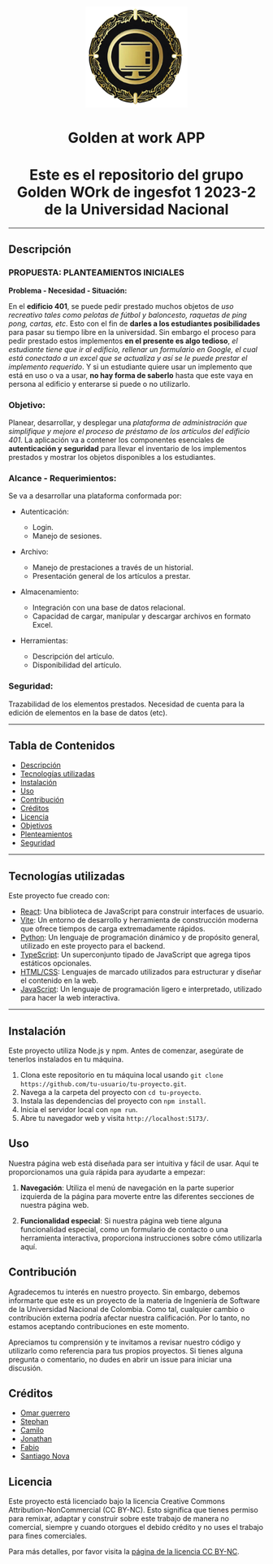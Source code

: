 <div 
  style="text-align:center">
  <img 
    src="./frontend/src/assets/Imagenes/Logo-placejolder.png" 
    altern = "Logo del grupo del equipo. marco de hojas circular rodeando a otro marco circular mas pequeño con una version minimalista de un monitor"
    width="200"/>
</div>
<h1 style="text-align: center;">Golden at work APP</h1>
<h1 style="text-align: center;">Este es el repositorio del grupo Golden WOrk de ingesfot 1 2023-2 de la Universidad Nacional</h1>

---

<!-- ## <span style="color:violet">Descripción</span> -->

## Descripción


### PROPUESTA: PLANTEAMIENTOS INICIALES

**Problema - Necesidad - Situación:**

En el **edificio 401**, se puede pedir prestado muchos objetos de *uso recreativo tales como pelotas de fútbol y baloncesto, raquetas de ping pong, cartas, etc*. Esto con el fin de **darles a los estudiantes posibilidades** para pasar su tiempo libre en la universidad. Sin embargo el proceso para pedir prestado estos implementos **en el presente es algo tedioso**, *el estudiante tiene que ir al edificio, rellenar un formulario en Google, el cual está conectado a un excel que se actualiza y así se le puede prestar el implemento requerido*. Y si un estudiante quiere usar un implemento que está en uso o va a usar, **no hay forma de saberlo** hasta que este vaya en persona al edificio y enterarse si puede o no utilizarlo.

### Objetivo:

Planear, desarrollar, y desplegar una *plataforma de administración que simplifique y mejore el proceso de préstamo de los artículos del edificio 401*. La aplicación va a contener los componentes esenciales de **autenticación y seguridad** para llevar el inventario de los implementos prestados y mostrar los objetos disponibles a los estudiantes.

### Alcance - Requerimientos:

Se va a desarrollar una plataforma conformada por:

* Autenticación:
  
  * Login.
  * Manejo de sesiones.

* Archivo:
  * Manejo de prestaciones a través de un historial.
  * Presentación general de los artículos a prestar.
  
* Almacenamiento:
  * Integración con una base de datos relacional.
  * Capacidad de cargar, manipular y descargar archivos en formato Excel.

* Herramientas:

  * Descripción del artículo.
  * Disponibilidad del artículo.

### Seguridad:

Trazabilidad de los elementos prestados.
Necesidad de cuenta para la edición de elementos en la base de datos (etc).

---

## Tabla de Contenidos

  - [Descripción](./README.md#propuesta-planteamientos-iniciales)
  - [Tecnologías utilizadas](./README.md#tecnologías-utilizadas)
  - [Instalación](./README.md#instalación)
  - [Uso](./README.md#uso)
  - [Contribución](./README.md#contribución  )
  - [Créditos](./README.md#créditos)
  - [Licencia](./README.md#licencia)
  - [Objetivos](./README.md#objetivo)
  - [Plenteamientos](./README.md#propuesta-planteamientos-iniciales)
  - [Seguridad](./README.md#seguridad)

---

## Tecnologías utilizadas

Este proyecto fue creado con:

- [React](https://reactjs.org/): Una biblioteca de JavaScript para construir interfaces de usuario.
- [Vite](https://vitejs.dev/): Un entorno de desarrollo y herramienta de construcción moderna que ofrece tiempos de carga extremadamente rápidos.
- [Python](https://www.python.org/): Un lenguaje de programación dinámico y de propósito general, utilizado en este proyecto para el backend.
- [TypeScript](https://www.typescriptlang.org/): Un superconjunto tipado de JavaScript que agrega tipos estáticos opcionales.
- [HTML/CSS]( https://developer.mozilla.org/es/docs/Web/HTML): Lenguajes de marcado utilizados para estructurar y diseñar el contenido en la web.
- [JavaScript](https://developer.mozilla.org/es/docs/Web/JavaScript): Un lenguaje de programación ligero e interpretado, utilizado para hacer la web interactiva.


---
## Instalación

Este proyecto utiliza Node.js y npm. Antes de comenzar, asegúrate de tenerlos instalados en tu máquina.

1. Clona este repositorio en tu máquina local usando `git clone https://github.com/tu-usuario/tu-proyecto.git`.
2. Navega a la carpeta del proyecto con `cd tu-proyecto`.
3. Instala las dependencias del proyecto con `npm install`.
4. Inicia el servidor local con `npm run`.
5. Abre tu navegador web y visita `http://localhost:5173/`.

## Uso

Nuestra página web está diseñada para ser intuitiva y fácil de usar. Aquí te proporcionamos una guía rápida para ayudarte a empezar:

1. **Navegación**: Utiliza el menú de navegación en la parte superior izquierda de la página para moverte entre las diferentes secciones de nuestra página web.

2. **Funcionalidad especial**: Si nuestra página web tiene alguna funcionalidad especial, como un formulario de contacto o una herramienta interactiva, proporciona instrucciones sobre cómo utilizarla aquí.


## Contribución

Agradecemos tu interés en nuestro proyecto. Sin embargo, debemos informarte que este es un proyecto de la materia de Ingeniería de Software de la Universidad Nacional de Colombia. Como tal, cualquier cambio o contribución externa podría afectar nuestra calificación. Por lo tanto, no estamos aceptando contribuciones en este momento.

Apreciamos tu comprensión y te invitamos a revisar nuestro código y utilizarlo como referencia para tus propios proyectos. Si tienes alguna pregunta o comentario, no dudes en abrir un issue para iniciar una discusión.


## Créditos

- [Omar guerrero]( https://github.com/camisabo)
- [Stephan](https://github.com/Gylg4m3sh) 
- [Camilo](https://github.com/CamiloLM)
- [Jonathan](https://github.com/Jsochoac)
- [Fabio](https://github.com/Gorenpop)
- [Santiago Nova](https://github.com/snova1)

## Licencia

Este proyecto está licenciado bajo la licencia Creative Commons Attribution-NonCommercial (CC BY-NC). Esto significa que tienes permiso para remixar, adaptar y construir sobre este trabajo de manera no comercial, siempre y cuando otorgues el debido crédito y no uses el trabajo para fines comerciales.

Para más detalles, por favor visita la [página de la licencia CC BY-NC](https://creativecommons.org/licenses/by-nc/4.0/).
